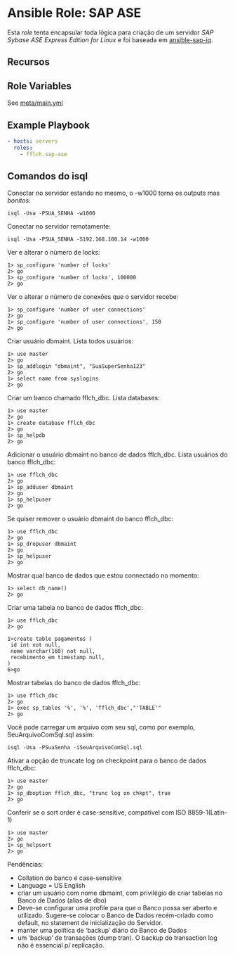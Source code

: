 # Ansible Role: SAP ASE

Esta *role* tenta encapsular toda lógica para criação de um servidor
*SAP Sybase ASE Express Edition for Linux* e foi baseada em [ansible-sap-iq](https://github.com/andrewrothstein/ansible-sap-iq).

## Recursos

## Role Variables

See [meta/main.yml](meta/main.yml)

## Example Playbook

```yml
- hosts: servers
  roles:
    - fflch.sap-ase
```

## Comandos do isql

Conectar no servidor estando no mesmo, o -w1000 torna os outputs 
mas *bonitos*:

    isql -Usa -PSUA_SENHA -w1000

Conectar no servidor remotamente:

    isql -Usa -PSUA_SENHA -S192.168.100.14 -w1000

Ver e alterar o número de locks:

    1> sp_configure 'number of locks'
    2> go
    1> sp_configure 'number of locks', 100000 
    2> go
    
Ver o alterar o número de conexões que o servidor recebe:

    1> sp_configure 'number of user connections'
    2> go
    1> sp_configure 'number of user connections', 150
    2> go

Criar usuário dbmaint. Lista todos usuários:

    1> use master
    2> go
    1> sp_addlogin "dbmaint", "SuaSuperSenha123"
    2> go
    1> select name from syslogins
    2> go

Criar um banco chamado fflch_dbc. Lista databases:

    1> use master
    2> go
    1> create database fflch_dbc
    2> go
    1> sp_helpdb	
    2> go

Adicionar o usuário dbmaint no banco de dados fflch_dbc.
Lista usuários do banco fflch_dbc:

    1> use fflch_dbc
    2> go
    1> sp_adduser dbmaint
    2> go
    1> sp_helpuser
    2> go

Se quiser remover o usuário dbmaint do banco fflch_dbc:

    1> use fflch_dbc
    2> go
    1> sp_dropuser dbmaint
    2> go
    1> sp_helpuser
    2> go

Mostrar qual banco de dados que estou connectado no momento:

    1> select db_name()
    2> go

Criar uma tabela no banco de dados fflch_dbc:
    
    1> use fflch_dbc
    2> go

    1>create table pagamentos (
     id int not null,
     nome varchar(160) not null,
     recebimento_em timestamp null,
    )
    6>go

Mostrar tabelas do banco de dados fflch_dbc:

    1> use fflch_dbc
    2> go
    1> exec sp_tables '%', '%', 'fflch_dbc',"'TABLE'"
    2> go

Você pode carregar um arquivo com seu sql, como por exemplo,
SeuArquivoComSql.sql assim:

    isql -Usa -PSuaSenha -iSeuArquivoComSql.sql

Ativar a opção de truncate log on checkpoint para o banco de dados fflch_dbc:

    1> use master
    2> go
    1> sp_dboption fflch_dbc, "trunc log on chkpt", true
    2> go

Conferir se o sort order é case-sensitive, compatível com ISO 8859-1(Latin-1)

    1> use master
    2> go
    1> sp_helpsort
    2> go

Pendẽncias:

 - Collation do banco é case-sensitive
 - Language = US English
 - criar um usuário com nome dbmaint, com privilégio de criar tabelas no Banco de Dados (alias de dbo)
 - Deve-se configurar uma profile para que o Banco possa ser aberto e utilizado. Sugere-se colocar o Banco de Dados recém-criado como default, no statement de inicialização do Servidor.
 - manter uma política de ‘backup’ diário do Banco de Dados
 - um ‘backup’ de transações (dump tran). O backup do transaction log não é essencial p/ replicação.
